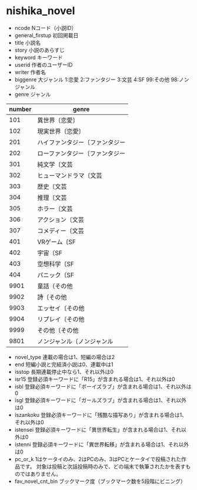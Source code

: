 # nishika_novel
- ncode	Nコード（小説ID）
- general_firstup	初回掲載日
- title	小説名
- story	小説のあらすじ
- keyword	キーワード
- userid	作者のユーザーID
- writer	作者名
- biggenre	大ジャンル 1:恋愛 2:ファンタジー 3:文芸 4:SF 99:その他 98:ノンジャンル
- genre	ジャンル  

|number|genre|
|---|---|
|101|異世界〔恋愛〕|
|102|現実世界〔恋愛〕|
|201|ハイファンタジー〔ファンタジー|
|202|ローファンタジー〔ファンタジー|
| 301|純文学〔文芸|
| 302|ヒューマンドラマ〔文芸|
| 303|歴史〔文芸|
| 304|推理〔文芸|
| 305|ホラー〔文芸|
| 306|アクション〔文芸|
| 307|コメディー〔文芸|
| 401|VRゲーム〔SF|
| 402|宇宙〔SF|
| 403|空想科学〔SF|
| 404|パニック〔SF|
| 9901|童話〔その他|
| 9902|詩〔その他|
| 9903|エッセイ〔その他|
| 9904|リプレイ〔その他|
| 9999|その他〔その他|
| 9801|ノンジャンル〔ノンジャンル |
- novel_type	連載の場合は1、短編の場合は2
- end	短編小説と完結済小説は0、連載中は1
- isstop	長期連載停止中なら1、それ以外は0
- isr15	登録必須キーワードに「R15」が含まれる場合は1、それ以外は0
- isbl	登録必須キーワードに「ボーイズラブ」が含まれる場合は1、それ以外は0
- isgl	登録必須キーワードに「ガールズラブ」が含まれる場合は1、それ以外は0
- iszankoku	登録必須キーワードに「残酷な描写あり」が含まれる場合は1、それ以外は0
- istensei	登録必須キーワードに「異世界転生」が含まれる場合は1、それ以外は0
- istenni	登録必須キーワードに「異世界転移」が含まれる場合は1、それ以外は0
- pc_or_k	1はケータイのみ、2はPCのみ、3はPCとケータイで投稿された作品です。 対象は投稿と次話投稿時のみで、どの端末で執筆されたかを表すものではありません。
- fav_novel_cnt_bin	ブックマーク度（ブックマーク数を5段階にビニング）

